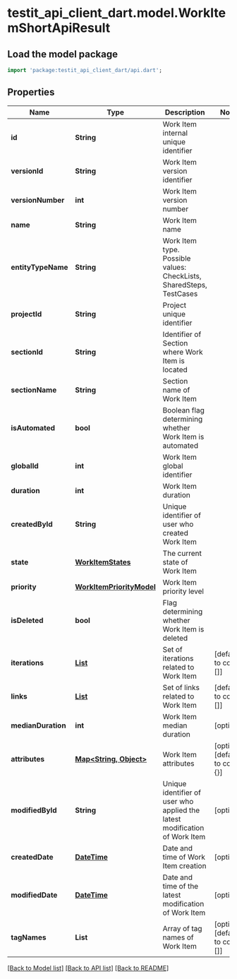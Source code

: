 # testit_api_client_dart.model.WorkItemShortApiResult

## Load the model package
```dart
import 'package:testit_api_client_dart/api.dart';
```

## Properties
Name | Type | Description | Notes
------------ | ------------- | ------------- | -------------
**id** | **String** | Work Item internal unique identifier | 
**versionId** | **String** | Work Item version identifier | 
**versionNumber** | **int** | Work Item version number | 
**name** | **String** | Work Item name | 
**entityTypeName** | **String** | Work Item type. Possible values: CheckLists, SharedSteps, TestCases | 
**projectId** | **String** | Project unique identifier | 
**sectionId** | **String** | Identifier of Section where Work Item is located | 
**sectionName** | **String** | Section name of Work Item | 
**isAutomated** | **bool** | Boolean flag determining whether Work Item is automated | 
**globalId** | **int** | Work Item global identifier | 
**duration** | **int** | Work Item duration | 
**createdById** | **String** | Unique identifier of user who created Work Item | 
**state** | [**WorkItemStates**](WorkItemStates.md) | The current state of Work Item | 
**priority** | [**WorkItemPriorityModel**](WorkItemPriorityModel.md) | Work Item priority level | 
**isDeleted** | **bool** | Flag determining whether Work Item is deleted | 
**iterations** | [**List<IterationApiResult>**](IterationApiResult.md) | Set of iterations related to Work Item | [default to const []]
**links** | [**List<LinkShortApiResult>**](LinkShortApiResult.md) | Set of links related to Work Item | [default to const []]
**medianDuration** | **int** | Work Item median duration | [optional] 
**attributes** | [**Map<String, Object>**](Object.md) | Work Item attributes | [optional] [default to const {}]
**modifiedById** | **String** | Unique identifier of user who applied the latest modification of Work Item | [optional] 
**createdDate** | [**DateTime**](DateTime.md) | Date and time of Work Item creation | [optional] 
**modifiedDate** | [**DateTime**](DateTime.md) | Date and time of the latest modification of Work Item | [optional] 
**tagNames** | **List<String>** | Array of tag names of Work Item | [optional] [default to const []]

[[Back to Model list]](../README.md#documentation-for-models) [[Back to API list]](../README.md#documentation-for-api-endpoints) [[Back to README]](../README.md)


